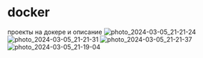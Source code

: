 # docker
проекты на докере и описание 
![photo_2024-03-05_21-21-24](https://github.com/chyngyz475/docker/assets/61840750/52e5b27c-8107-47cf-bf0d-87ee7d5c223b)
![photo_2024-03-05_21-21-31](https://github.com/chyngyz475/docker/assets/61840750/5405d708-808d-468e-a4cb-cc563f55261c)
![photo_2024-03-05_21-21-37](https://github.com/chyngyz475/docker/assets/61840750/b35eaf31-647a-425b-959e-acdce9531b00)
![photo_2024-03-05_21-19-04](https://github.com/chyngyz475/docker/assets/61840750/c2f6ea7c-beb2-46bd-86b1-0085ae96334d)
